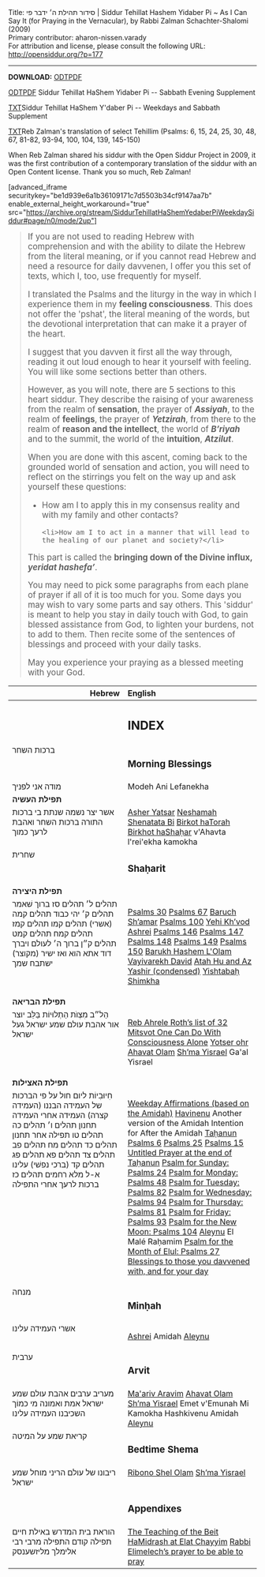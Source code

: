 <html>
<head></head>
<body>
Title: סידור תהילת ה׳ ידבר פי | Siddur Tehillat Hashem Yidaber Pi ~ As I Can Say It (for Praying in the Vernacular), by Rabbi Zalman Schachter-Shalomi (2009)<br />
Primary contributor: aharon-nissen.varady<br />
For attribution and license, please consult the following URL: <a href="http://opensiddur.org/?p=177">http://opensiddur.org/?p=177</a>
<p />
<hr />

<strong>DOWNLOAD:</strong> <a class="download" href="https://opensiddur.org/wp-content/uploads/2009/10/Siddur-Tehillat-haShem-Weekday-Siddur.odt">ODT</a><a class="pdf" href="https://opensiddur.org/wp-content/uploads/2009/10/Siddur-Tehillat-haShem-Weekday-Siddur.pdf">PDF</a>

<a class="download" href="https://opensiddur.org/wp-content/uploads/2009/10/Siddur-Tehillat-haShem-Sabbath-Supplement.odt">ODT</a><a class="pdf" href="https://opensiddur.org/wp-content/uploads/2009/10/Siddur-Tehillat-haShem-Sabbath-Supplement.pdf">PDF</a> Siddur Tehillat HaShem Yidaber Pi -- Sabbath Evening Supplement

<a class="download" href="https://opensiddur.org/wp-content/uploads/2009/10/Siddur-Tehillat-HaShem-Yidaber-Pi.txt">TXT</a>Siddur Tehillat HaShem Y'daber Pi -- Weekdays and Sabbath Supplement

<a class="download" href="https://opensiddur.org/wp-content/uploads/2009/10/Reb-Zalmans-Psalms-utf-8.txt">TXT</a>Reb Zalman's translation of select Tehillim (Psalms: 6, 15, 24, 25, 30, 48, 67, 81-82, 93-94, 100, 104, 139, 145-150)

When Reb Zalman shared his siddur with the Open Siddur Project in 2009, it was the first contribution of a contemporary translation of the siddur with an Open Content license. Thank you so much, Reb Zalman!

[advanced_iframe securitykey="be1d939e6a1b36109171c7d5503b34cf9147aa7b" enable_external_height_workaround="true" src="https://archive.org/stream/SiddurTehillatHaShemYedaberPiWeekdaySiddur#page/n0/mode/2up"]

<blockquote><div class="english" style="font-size: 1.2em;">
If you are not used to reading Hebrew with comprehension and with the ability to dilate the Hebrew from the literal meaning, or if you cannot read Hebrew and need a resource for daily davvenen, I offer you this set of texts, which I, too, use frequently for myself.

I translated the Psalms and the liturgy in the way in which I experience them in my <strong>feeling consciousness</strong>. This does not offer the 'pshat', the literal meaning of the words, but the devotional interpretation that can make it a prayer of the heart.

I suggest that you davven it first all the way through, reading it out loud enough to hear it yourself with feeling. You will like some sections better than others.

However, as you will note, there are 5 sections to this heart siddur.  They describe the raising of your awareness from the realm of <strong>sensation</strong>, the prayer of <strong><em>Assiyah</em></strong>, to the realm of <strong>feelings</strong>, the prayer of <strong><em>Yetzirah</em></strong>, from there to the realm of <strong>reason and the intellect</strong>, the world of <strong><em>B’riyah</em></strong> and to the summit, the world of the <strong>intuition</strong>, <strong><em>Atzilut</em></strong>.

When you are done with this ascent, coming back to the grounded world of sensation and action, you will need to reflect on the stirrings you felt on the way up and ask yourself these questions:

<ul>
    <li>How am I to apply this in my consensus reality and with my family and other contacts?</li>
    
    <li>How am I to act in a manner that will lead to the healing of our planet and society?</li>
</ul>

This part is called the <strong>bringing down of the Divine influx, <em>yeridat hashefa’</em></strong>.

You may need to pick some paragraphs from each plane of prayer if all of it is too much for you. Some days you may wish to vary some parts and say others. This 'siddur' is meant to help you stay in daily touch with God, to gain blessed assistance from God, to lighten your burdens, not to add to them. Then recite some of the sentences of blessings and proceed with your daily tasks.

May you experience
your praying
as a blessed meeting
with your God.
</div></blockquote>

<table style="margin-left: auto;margin-right: auto;" class="draggable">
<thead><tr><th id="x" style="text-align: right;">Hebrew</th><th style="text-align: left;">English</th></tr></thead>
<tbody>
<tr><td style="vertical-align:top;" width="46%">
<div class="liturgy"><span lang="he">

</span></div></td>
 
<td style="vertical-align:top;" width="53%">
<div class="english">
<h2>INDEX</h2>
</div></td></tr>


<tr><td style="vertical-align:top;" width="46%">
<div class="liturgy"><span lang="he">
ברכות השחר
</span></div></td>
 
<td style="vertical-align:top;" width="53%">
<div class="english">
<h3>Morning Blessings</h3>
</div></td></tr>


<tr><td style="vertical-align:top;" width="46%">
<div class="liturgy"><span lang="he">
מודה אני לפניך
</span></div></td>
 
<td style="vertical-align:top;" width="53%">
<div class="english">
Modeh Ani Lefanekha
</div></td></tr>


<tr><td style="vertical-align:top;" width="46%">
<div class="liturgy"><span lang="he">
<strong>תפילת העשיה</strong>
</span></div></td>
 
<td style="vertical-align:top;" width="53%">
<div class="english">

</div></td></tr>


<tr><td style="vertical-align:top;" width="46%">
<div class="liturgy"><span lang="he">
אשר יצר
נשמה שנתת בי
ברכות התורה
ברכות השחר
ואהבת לרעך כמוך
</span></div></td>
 
<td style="vertical-align:top;" width="53%">
<div class="english">
<a href="https://opensiddur.org/prayers/for-the-service/daytime/birkhot-hashahar/asher-yatsar-interpretive-translation-by-zalman-schachter-shalomi/">Asher Yatsar</a>
<a href="https://opensiddur.org/prayers/for-the-service/daytime/birkhot-hashahar/neshamah-shenatata-bi-interpretive-translation-by-zalman-schachter-shalomi/">Neshamah Shenatata Bi</a>
<a href="https://opensiddur.org/prayers/for-the-service/daytime/birkhot-hashahar/blessing-for-torah-study-interpretive-translation-by-zalman-schachter-shalomi/">Birkot haTorah</a>
<a href="https://opensiddur.org/prayers/for-the-service/daytime/birkhot-hashahar/blessings-for-beginning-your-day-translated-by-rabbi-zalman-schachter-shalomi/">Birkhot haShaḥar</a>
v'Ahavta l'rei'ekha kamokha
</div></td></tr>


<tr><td style="vertical-align:top;" width="46%">
<div class="liturgy"><span lang="he">
שחרית
</span></div></td>
 
<td style="vertical-align:top;" width="53%">
<div class="english">
<h3>Shaḥarit</h3>
</div></td></tr>


<tr><td style="vertical-align:top;" width="46%">
<div class="liturgy"><span lang="he">
<strong>תפילת היצירה</strong>
</span></div></td>
 
<td style="vertical-align:top;" width="53%">
<div class="english">

</div></td></tr>


<tr><td style="vertical-align:top;" width="46%">
<div class="liturgy"><span lang="he">
תהלים&nbsp;ל׳
תהלים&nbsp;סז
ברוך שׁאמר
תהלים&nbsp;ק׳
יהי כבוד
תהלים&nbsp;קמה (אשרי)
תהלים&nbsp;קמו
תהלים&nbsp;קמז
תהלים&nbsp;קמח
תהלים&nbsp;קמט
תהלים&nbsp;ק״ן
ברוך ה׳ לעולם
ויברך דוד
אתא הוא ואז ישיר (מקוצר)
ישתבח שמך 
</span></div></td>
 
<td style="vertical-align:top;" width="53%">
<div class="english">

<a href="https://opensiddur.org/liturgical-readings/tehilim/psalms-30-by-david-translation-by-reb-zalman-schachter-shalomi/">Psalms 30</a>
<a href="https://opensiddur.org/liturgical-readings/tehilim/psalms-67-translation-by-zalman-schachter-shalomi/">Psalms 67</a>
<a href="https://opensiddur.org/prayers/for-the-service/daytime/morning/barukh-sheamar-interpretive-translation-by-zalman-schachter-shalomi/">Baruch Sh’amar</a>
<a href="https://opensiddur.org/liturgical-readings/tehilim/psalms-100-interpretive-translation-and-adaptation-by-zalman-schachter-shalomi/">Psalms 100</a>
<a href="https://opensiddur.org/prayers/for-the-service/daytime/morning/yehi-khvod-interpretive-translation-by-zalman-schachter-shalomi/">Yehi Kh’vod</a>
<a href="https://opensiddur.org/prayers/for-the-service/ashrei/ashrei-happiness-translated-by-rabbi-zalman-schachter-shalomi/">Ashrei</a>
<a href="https://opensiddur.org/liturgical-readings/tehilim/psalms-146-translated-by-rabbi-zalman-schachter-shalomi/">Psalms 146</a>
<a href="https://opensiddur.org/liturgical-readings/tehilim/psalms-147-translated-by-rabbi-zalman-schachter-shalomi/">Psalms 147</a>
<a href="https://opensiddur.org/liturgical-readings/tehilim/psalms-148-translated-by-rabbi-zalman-schachter-shalomi/">Psalms 148</a>
<a href="https://opensiddur.org/liturgical-readings/tehilim/psalms-149-translated-by-rabbi-zalman-schachter-shalomi/">Psalms 149</a>
<a href="https://opensiddur.org/liturgical-readings/tehilim/psalms-150-translated-by-rabbi-zalman-schachter-shalomi/">Psalms 150</a>
<a href="https://opensiddur.org/prayers/for-the-service/daytime/morning/barukh-yah-lolam-bless-yah-always-translated-by-rabbi-zalman-schachter-shalomi/">Barukh Hashem L'Olam</a>
<a href="https://opensiddur.org/liturgical-readings/tanakh/vayivarekh-david-translated-by-rabbi-zalman-schachter-shalomi/">Vayivarekh David</a>
<a href="https://opensiddur.org/prayers/for-the-service/daytime/morning/atah-hu-and-az-yashir-condensed-adapted-and-translated-by-rabbi-zalman-schachter-shalomi/">Atah Hu and Az Yashir (condensed)</a>
<a href="https://opensiddur.org/prayers/for-the-service/daytime/morning/yishtabah-shimkha-translated-by-rabbi-zalman-schachter-shalomi/">Yishtabaḥ Shimkha</a>

</div></td></tr>


<tr><td style="vertical-align:top;" width="46%">
<div class="liturgy"><span lang="he">
<strong>תפילת הבריאה</strong>
</span></div></td>
 
<td style="vertical-align:top;" width="53%">
<div class="english">

</div></td></tr>


<tr><td style="vertical-align:top;" width="46%">
<div class="liturgy"><span lang="he">
הַל״ב מִצְוֺת הַתְלוּיוֹת בַּלֵּב
יוצר אור
אהבת עולם 
שמע ישראל 
געל ישראל
</span></div></td>
 
<td style="vertical-align:top;" width="53%">
<div class="english">

<a href="https://opensiddur.org/prayers/for-the-service/daytime/morning/reb-ahrele-roths-list-of-mitsvot-one-can-do-with-consciousness-alone-translated-by-rabbi-zalman-schachter-shalomi/">Reb Ahrele Roth’s list of 32 Mitsvot One Can Do With Consciousness Alone</a>
<a href="https://opensiddur.org/prayers/for-the-service/daytime/morning/yotser-ohr-translated-by-rabbi-zalman-schachter-shalomi/">Yotser ohr</a>
<a href="https://opensiddur.org/prayers/for-the-service/daytime/morning/ahavat-olam-translated-by-rabbi-zalman-schachter-shalomi/">Ahavat Olam</a>
<a href="https://opensiddur.org/prayers/for-the-service/shema/the-recitation-of-the-shema-translated-by-rabbi-zalman-schachter-shalomi/">Sh’ma Yisrael</a>
Ga'al Yisrael
</div></td></tr>


<tr><td style="vertical-align:top;" width="46%">
<div class="liturgy"><span lang="he">
<strong>תפילת האצילות</strong>
</span></div></td>
 
<td style="vertical-align:top;" width="53%">
<div class="english">

</div></td></tr>


<tr><td style="vertical-align:top;" width="46%">
<div class="liturgy"><span lang="he">
חִיוּבִיוֹת ליום חול על פי הברכות של העמידה
הבננו (העמידה קצרה)
העמידה
אחרי העמידה
תחנון
תהלים&nbsp;ו׳
תהלים&nbsp;כה
תהלים&nbsp;טו
תפילה אחר תחנון
תהלים&nbsp;כד
תהלים&nbsp;מח
תהלים&nbsp;פב
תהלים&nbsp;צד
תהלים&nbsp;פא
תהלים&nbsp;פג
תהלים&nbsp;קד (ברכי נפשׁי)
עלינו
א-ל מלא רחמים
תהלים&nbsp;כז
ברכות לרעך אחרי התפילה
&nbsp;
</span></div></td>
 
<td style="vertical-align:top;" width="53%">
<div class="english">

<a href="https://opensiddur.org/prayers/for-the-service/amidah/weekday-affirmations-based-on-the-amidah-by-rabbi-zalman-schachter-shalomi/">Weekday Affirmations (based on the Amidah)</a>
<a href="https://opensiddur.org/prayers/for-the-service/amidah/havinenu-a-short-form-of-the-amidah-by-shmuel-bar-abba-adapted-by-zalman-schachter-shalomi-via-joseph-stern/">Havinenu</a>
Another version of the Amidah
Intention for After the Amidah
<a href="https://opensiddur.org/prayers/for-the-service/daytime/morning/tahanun-translated-by-reb-zalman-schachter-shalomi/">Taḥanun</a>
<a href="https://opensiddur.org/liturgical-readings/tehilim/psalms-6-translated-by-rabbi-zalman-schachter-shalomi/">Psalms 6</a>
<a href="https://opensiddur.org/liturgical-readings/tehilim/psalms-25-translated-by-rabbi-zalman-schachter-shalomi/">Psalms 25</a>
<a href="https://opensiddur.org/liturgical-readings/tehilim/psalms-15-translated-by-rabbi-zalman-schachter-shalomi/">Psalms 15</a>
<a href="https://opensiddur.org/prayers/for-the-service/daytime/morning/an-untitled-prayer-after-tahanun-by-rabbi-zalman-schachter-shalomi-2009/">Untitled Prayer at the end of Taḥanun</a>
<a href="https://opensiddur.org/liturgical-readings/tehilim/the-psalm-for-sunday-psalms-24-translation-by-reb-zalman-schachter-shalomi/">Psalm for Sunday: Psalms 24</a>
<a href="https://opensiddur.org/liturgical-readings/tehilim/the-psalm-for-monday-psalms-48-translation-by-reb-zalman-schachter-shalomi/">Psalm for Monday: Psalms 48</a>
<a href="https://opensiddur.org/liturgical-readings/tehilim/the-psalm-for-tuesday-psalms-82-translation-by-reb-zalman-schachter-shalomi/">Psalm for Tuesday: Psalms 82</a>
<a href="https://opensiddur.org/liturgical-readings/tehilim/psalms-94-psalm-for-wednesday-translation-by-reb-zalman-schachter-shalomi/">Psalm for Wednesday: Psalms 94</a>
<a href="https://opensiddur.org/liturgical-readings/tehilim/psalm-for-thursday-psalms-81-translation-reb-zalman-schachter-shalomi/">Psalm for Thursday: Psalms 81</a>
<a href="https://opensiddur.org/liturgical-readings/tehilim/the-psalm-for-friday-psalms-93-translation-by-reb-zalman-schachter-shalomi/">Psalm for Friday: Psalms 93</a>
<a href="https://opensiddur.org/prayers/the-sun-and-the-moon/the-new-moon/new-month/psalms-104-a-hymn-of-creation-translated-by-rabbi-zalman-schachter-shalomi-2009/">Psalm for the New Moon: Psalms 104</a>
<a href="https://opensiddur.org/prayers/for-the-service/aleinu/aleinu-translated-by-rabbi-zalman-schachter-shalomi/">Aleynu</a>
El Malé Raḥamim
<a href="https://opensiddur.org/liturgical-readings/tehilim/psalms-27-interpretive-translation-by-zalman-schachter-shalomi/">Psalm for the Month of Elul: Psalms 27</a>
<a href="https://opensiddur.org/prayers/for-the-service/daytime/morning/some-blessings-for-those-you-davvened-with-by-rabbi-zalman-schachter-shalomi/">Blessings to those you davvened with, and for your day</a>

</div></td></tr>


<tr><td style="vertical-align:top;" width="46%">
<div class="liturgy"><span lang="he">
מנחה
</span></div></td>
 
<td style="vertical-align:top;" width="53%">
<div class="english">
<h3>Minḥah</h3>
</div></td></tr>


<tr><td style="vertical-align:top;" width="46%">
<div class="liturgy"><span lang="he">
אשרי
העמידה
עלינו
</span></div></td>
 
<td style="vertical-align:top;" width="53%">
<div class="english">

<a href="https://opensiddur.org/prayers/for-the-service/ashrei/ashrei-happiness-translated-by-rabbi-zalman-schachter-shalomi/">Ashrei</a>
Amidah
<a href="https://opensiddur.org/prayers/for-the-service/aleinu/aleinu-translated-by-rabbi-zalman-schachter-shalomi/">Aleynu</a>

</div></td></tr>


<tr><td style="vertical-align:top;" width="46%">
<div class="liturgy"><span lang="he">
ערבית
</span></div></td>
 
<td style="vertical-align:top;" width="53%">
<div class="english">
<h3>Arvit</h3>
</div></td></tr>


<tr><td style="vertical-align:top;" width="46%">
<div class="liturgy"><span lang="he">
מעריב ערבים
אהבת עולם
שמע ישראל
אמת ואמונה
מי כמוֹך
השכיבנו
העמידה
עלינו
</span></div></td>
 
<td style="vertical-align:top;" width="53%">
<div class="english">
<a href="https://opensiddur.org/prayers/solar-cycle/for-the-service/nighttime/evening/maariv-aravim-translated-by-rabbi-zalman-schachter-shalomi-zl/">Ma'ariv Aravim</a>
<a href="https://opensiddur.org/prayers/solar-cycle/for-the-service/nighttime/evening/ohev-amo-translated-by-rabbi-zalman-schachter-shalomi-zl/">Ahavat Olam</a>
<a href="https://opensiddur.org/prayers/for-the-service/shema/the-recitation-of-the-shema-translated-by-rabbi-zalman-schachter-shalomi/">Sh’ma Yisrael</a>
Emet v'Emunah
Mi Kamokha
Hashkivenu
Amidah
<a href="https://opensiddur.org/prayers/for-the-service/aleinu/aleinu-translated-by-rabbi-zalman-schachter-shalomi/">Aleynu</a>
</div></td></tr>


<tr><td style="vertical-align:top;" width="46%">
<div class="liturgy"><span lang="he">
קריאת שמע על המיטה
</span></div></td>
 
<td style="vertical-align:top;" width="53%">
<div class="english">
<h3>Bedtime Shema</h3>
</div></td></tr>


<tr><td style="vertical-align:top;" width="46%">
<div class="liturgy"><span lang="he">
ריבונו של עולם הריני מוחל
שמע ישראל
</span></div></td>
 
<td style="vertical-align:top;" width="53%">
<div class="english">
<a href="https://opensiddur.org/prayers/for-the-service/nighttime/bedtime-shema/prayer-of-forgiveness-from-the-bedtime-shema-translation-by-reb-zalman/">Ribono Shel Olam</a>
<a href="https://opensiddur.org/prayers/for-the-service/shema/the-recitation-of-the-shema-translated-by-rabbi-zalman-schachter-shalomi/">Sh’ma Yisrael</a>
</div></td></tr>


<tr><td style="vertical-align:top;" width="46%">
<div class="liturgy"><span lang="he">

</span></div></td>
 
<td style="vertical-align:top;" width="53%">
<div class="english">
<h3>Appendixes</h3>
</div></td></tr>


<tr><td style="vertical-align:top;" width="46%">
<div class="liturgy"><span lang="he">
הוראת בית המדרש באילת חיים
תפילה קודם התפילה מרבי רבי אלימלך מליזשענסק
</span></div></td>
 
<td style="vertical-align:top;" width="53%">
<div class="english">
<a href="https://opensiddur.org/prayers/for-the-service/daytime/morning/teaching-beit-hamidrash-elat-chayyim/">The Teaching of the Beit HaMidrash at Elat Chayyim</a>
<a href="https://opensiddur.org/prayers/for-the-service/daytime/morning/elimelekh-of-lizhensk-prayer-to-be-able-to-pray-translation-by-zalman-schachter-shalomi/">Rabbi Elimelech’s prayer to be able to pray</a>
</div></td></tr>
</tbody></table>
</body>
</html>